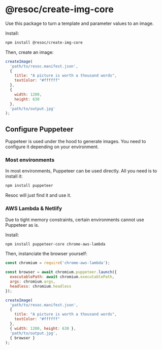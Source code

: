 # @resoc/create-img-core

Use this package to turn a template and parameter values to an image.

Install:

```bash
npm install @resoc/create-img-core
```

Then, create an image:

```javascript
createImage(
  'path/to/resoc.manifest.json',
  {
    title: "A picture is worth a thousand words",
    textColor: "#ffffff"
  },
  {
    width: 1200,
    height: 630
  },
  'path/to/output.jpg'
);
```

## Configure Puppeteer

Puppeteer is used under the hood to generate images. You need to configure it depending on your environment.

### Most environments

In most environments, Puppeteer can be used directly. All you need is to install it:

```bash
npm install puppeteer
```

Resoc will just find it and use it.

### AWS Lambda & Netlify

Due to tight memory constraints, certain environments cannot use Puppeteer as is.

Install:

```bash
npm install puppeteer-core chrome-aws-lambda
```

Then, instanciate the browser yourself:

```javascript
const chromium = require('chrome-aws-lambda');

const browser = await chromium.puppeteer.launch({
  executablePath: await chromium.executablePath,
  args: chromium.args,
  headless: chromium.headless
});

createImage(
  'path/to/resoc.manifest.json',
  {
    title: "A picture is worth a thousand words",
    textColor: "#ffffff"
  },
  { width: 1200, height: 630 },
  'path/to/output.jpg',
  { browser }
);
```
